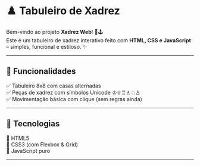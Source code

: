 # ♟️ Tabuleiro de Xadrez

Bem-vindo ao projeto **Xadrez Web**! 🧠🕹️  
Este é um tabuleiro de xadrez interativo feito com **HTML, CSS e JavaScript** – simples, funcional e estiloso. ✨

---


## 🚀 Funcionalidades

✅ Tabuleiro 8x8 com casas alternadas  
✅ Peças de xadrez com símbolos Unicode ♔♕♖♗♘♙  
✅ Movimentação básica com clique (sem regras ainda)  

---

## 🧱 Tecnologias

🔹 HTML5  
🔹 CSS3 (com Flexbox & Grid)  
🔹 JavaScript puro  

---

